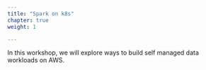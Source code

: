 ```yaml
---
title: "Spark on k8s"
chapter: true
weight: 1

---
```



In this workshop, we will explore ways to build self managed data workloads on AWS.
